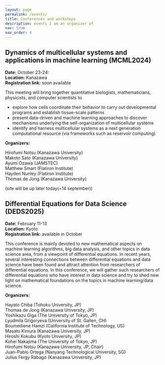 ```yaml
---
layout: page
permalink: /events/
title: Conferences and workshops
description: events I am an organizer of
nav: true
nav_order: 4
---
```

<h2>
Dynamics of multicellular systems and applications in machine learning (MCML2024)
</h2>

**Date:** October 23-24:  <br>
**Location:**  Kanazawa    <br>
**Registration link:** soon available <br>

This meeting will bring together quantitative biologists, mathematicians, physicists, and computer scientists to 

<ul>
    <li> explore how cells coordinate their behavior to carry out developmental programs and establish tissue-scale patterns 
    </li>
    <li> present data-driven and machine learning approaches to discover mechanisms underlying the self-organization of multicellular systems 
    </li>  
    <li> identify and harness multicellular systems as a next generation computational resource (via frameworks such as reservoir computing)
    </li> 
</ul>

**Organizers:** <br>

Hirofumi Notsu (Kanazawa University) <br>
Makoto Sato  (Kanazawa University) <br>
Ayumi Ozawa (JAMSTEC) <br>
Matthew Smart (Flatiron Institute) <br>
Hayden Nunley (Flatiron Institute) <br>
Thomas de Jong (Kanazawa University) <br>

(site will be up later today(=14 september))

<h2> Differential Equations for Data Science (DEDS2025) </h2>

**Date:** February 11-13 <br>
**Location:** Kyoto <br>
**Registration link:** available in October <br>

This conference is mainly devoted to new mathematical aspects on machine learning algorithms, big data analysis, and other topics in data science area, from a viewpoint of differential equations. In recent years, several interesting connections between differential equations and data science have been found and attract attention from researchers of differential equations. In this conference, we will gather such researchers of differential equations who have interest in data science and try to shed new light on mathematical foundations on the topics in machine learning/data science.

**Organizers:**

Hayato Chiba (Tohoku University, JP) <br>
Thomas de Jong (Kanazawa University, JP) <br>
Yoshikazu Giga (The University of Tokyo, JP) <br>
Lyudmila Grigoryeva (University of St. Gallen, CH) <br>
Boumediene Hamzi (California Institute of Technology, US) <br>
Masato Kimura (Kanazawa University, JP) <br>
Hiroshi Kokubu (Kyoto University, JP) <br>
Kohei Nakajima (The University of Tokyo, JP) <br>
Hirofumi Notsu (Kanazawa University, JP, Chair) <br>
Juan-Pablo Ortega (Nanyang Technological University, SG) <br>
Julius Fergy Rabago (Kanazawa University, JP) 





